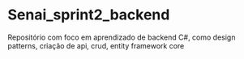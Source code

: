 # Senai_sprint2_backend
Repositório com foco em aprendizado de backend C#, como design patterns, criação de api, crud, entity framework core
